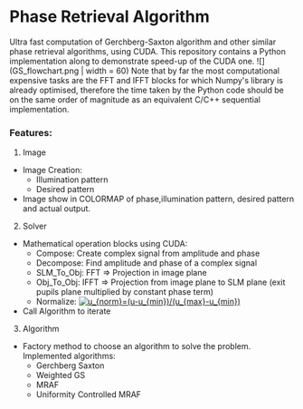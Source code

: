 # Phase Retrieval Algorithm

Ultra fast computation of Gerchberg-Saxton algorithm and other similar phase retrieval algorithms, using CUDA. This repository contains a Python implementation along to demonstrate speed-up of the CUDA one.
![](GS_flowchart.png | width = 60)
Note that by far the most computational expensive tasks are the FFT and IFFT blocks for which Numpy's library is already optimised, therefore the time taken by the Python code should be on the same order of magnitude as an equivalent C/C++ sequential implementation.
### Features:
1. Image
- Image Creation:
  - Illumination pattern
  - Desired pattern
- Image show in COLORMAP of phase,illumination pattern, desired pattern and actual output.
2. Solver
- Mathematical operation blocks using CUDA:
  - Compose: Create complex signal from amplitude and phase
  - Decompose: Find amplitude and phase of a complex signal
  - SLM_To_Obj: FFT => Projection in image plane
  - Obj_To_Obj: IFFT => Projection from image plane to SLM plane (exit pupils plane multiplied by constant phase term)
  - Normalize: <a href="https://www.codecogs.com/eqnedit.php?latex=u_{norm}=(u-u_{min})/(u_{max}-u_{min})" target="_blank"><img src="https://latex.codecogs.com/gif.latex?u_{norm}=(u-u_{min})/(u_{max}-u_{min})" title="u_{norm}=(u-u_{min})/(u_{max}-u_{min})" /></a>
- Call Algorithm to iterate
3. Algorithm
- Factory method to choose an algorithm to solve the problem. Implemented algorithms:
  - Gerchberg Saxton
  - Weighted GS
  - MRAF
  - Uniformity Controlled MRAF
